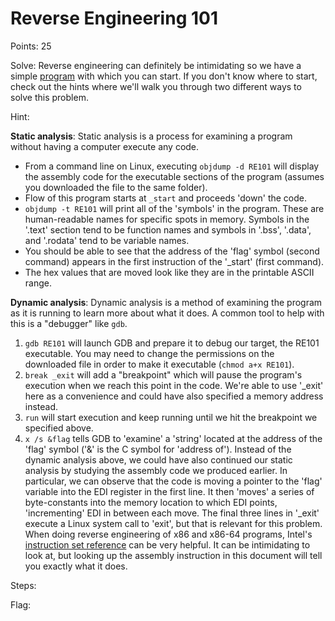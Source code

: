 # Reverse Engineering 101

Points: 25

Solve:
Reverse engineering can definitely be intimidating so we have a simple [program](https://challenge.acictf.com/static/34f07cb204b1593521904d0d2a0600a4/RE101) with which you can start. If you don't know where to start, check out the hints where we'll walk you through two different ways to solve this problem.


Hint:

**Static analysis**: Static analysis is a process for examining a program without having a computer execute any code.
* From a command line on Linux, executing `objdump -d RE101` will display the assembly code for the executable sections of the program (assumes you downloaded the file to the same folder).
* Flow of this program starts at `_start` and proceeds 'down' the code.
* `objdump -t RE101` will print all of the 'symbols' in the program. These are human-readable names for specific spots in memory. Symbols in the '.text' section tend to be function names and symbols in '.bss', '.data', and '.rodata' tend to be variable names.
* You should be able to see that the address of the 'flag' symbol (second command) appears in the first instruction of the '_start' (first command).
* The hex values that are moved look like they are in the printable ASCII range.

**Dynamic analysis**: Dynamic analysis is a method of examining the program as it is running to learn more about what it does. A common tool to help with this is a "debugger" like `gdb`.
1. `gdb RE101` will launch GDB and prepare it to debug our target, the RE101 executable. You may need to change the permissions on the downloaded file in order to make it executable (`chmod a+x RE101`).
2. `break _exit` will add a "breakpoint" which will pause the program's execution when we reach this point in the code. We're able to use '_exit' here as a convenience and could have also specified a memory address instead.
3. `run` will start execution and keep running until we hit the breakpoint we specified above.
4. `x /s &flag` tells GDB to 'examine' a 'string' located at the address of the 'flag' symbol ('&' is the C symbol for 'address of').
Instead of the dynamic analysis above, we could have also continued our static analysis by studying the assembly code we produced earlier. In particular, we can observe that the code is moving a pointer to the 'flag' variable into the EDI register in the first line. It then 'moves' a series of byte-constants into the memory location to which EDI points, 'incrementing' EDI in between each move. The final three lines in '_exit' execute a Linux system call to 'exit', but that is relevant for this problem.
When doing reverse engineering of x86 and x86-64 programs, Intel's [instruction set reference](https://www.intel.com/content/dam/www/public/us/en/documents/manuals/64-ia-32-architectures-software-developer-instruction-set-reference-manual-325383.pdf) can be very helpful. It can be intimidating to look at, but looking up the assembly instruction in this document will tell you exactly what it does.


Steps:



Flag: <!-- ACI{Something_witty_7e508cf0} -->
